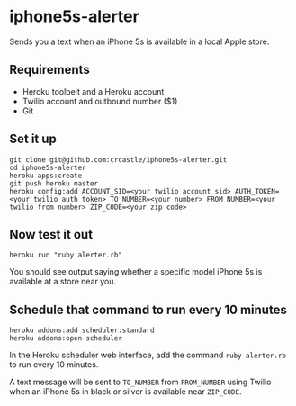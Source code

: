 iphone5s-alerter
================

Sends you a text when an iPhone 5s is available in a local Apple store.

Requirements
------------

* Heroku toolbelt and a Heroku account
* Twilio account and outbound number ($1)
* Git

Set it up
---------
```shell
git clone git@github.com:crcastle/iphone5s-alerter.git
cd iphone5s-alerter
heroku apps:create
git push heroku master
heroku config:add ACCOUNT_SID=<your twilio account sid> AUTH_TOKEN=<your twilio auth token> TO_NUMBER=<your number> FROM_NUMBER=<your twilio from number> ZIP_CODE=<your zip code>
```
Now test it out
---------------
```shell
heroku run "ruby alerter.rb"
```
You should see output saying whether a specific model iPhone 5s is available at a store near you.

Schedule that command to run every 10 minutes
---------------------------------------------
```shell
heroku addons:add scheduler:standard
heroku addons:open scheduler
```
In the Heroku scheduler web interface, add the command `ruby alerter.rb` to run every 10 minutes.

A text message will be sent to `TO_NUMBER` from `FROM_NUMBER` using Twilio when an iPhone 5s in black or silver is available near `ZIP_CODE`.
